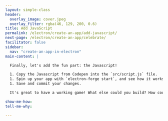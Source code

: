 ```yaml
---
layout: simple-class
header:
  overlay_image: cover.jpeg
  overlay_filter: rgba(46, 129, 200, 0.6)
title: Add JavaScript
permalink: /electron/create-an-app/add-javascript/
next-page: /electron/create-an-app/celebrate/
facilitator: false
sidebar:
  nav: "create-an-app-in-electron"
main-content: |

  Finally, let's add the fun part: the Javascript!

  1. Copy the Javascript from Codepen into the `src/script.js` file.
  1. Spin up your app with `electron-forge start`, and see how it works.
  1. Save and commit your changes.

  It's great to have a working game! What else could you build? How could you change this game? Feel free to make it your own by changing the images, changing the game functionality, or even adding sound!

show-me-how:
tell-me-why:

---
```

